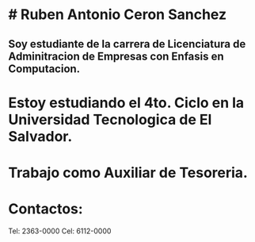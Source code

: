 # # Ruben Antonio Ceron Sanchez

## Soy estudiante de la carrera de Licenciatura de Adminitracion de Empresas con Enfasis en Computacion.

# Estoy estudiando el 4to. Ciclo en la Universidad Tecnologica de El Salvador.
# Trabajo como Auxiliar de Tesoreria.

# Contactos:
Tel: 2363-0000
Cel: 6112-0000
